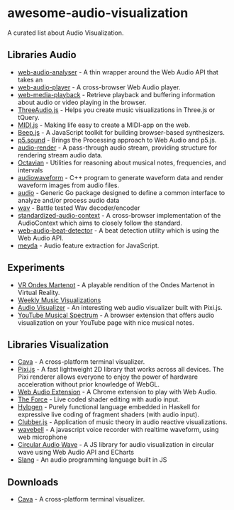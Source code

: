 # awesome-audio-visualization

A curated list about Audio Visualization.

## Libraries Audio

- [web-audio-analyser](https://github.com/hughsk/web-audio-analyser) - A thin wrapper around the Web Audio API that takes an <audio> element and gives you its waveform/frequency data in return.
- [web-audio-player](https://github.com/Jam3/web-audio-player) - A cross-browser Web Audio player.
- [web-media-playback](https://github.com/hughsk/web-media-playback) - Retrieve playback and buffering information about audio or video playing in the browser.
- [ThreeAudio.js](https://github.com/unconed/ThreeAudio.js) - Helps you create music visualizations in Three.js or tQuery.
- [MIDI.js](https://github.com/mudcube/MIDI.js) - Making life easy to create a MIDI-app on the web.
- [Beep.js](https://github.com/stewdio/beep.js) - A JavaScript toolkit for building browser-based synthesizers.
- [p5.sound](https://github.com/processing/p5.js-sound) - Brings the Processing approach to Web Audio and p5.js.
- [audio-render](https://github.com/audio-lab/render) - A pass-through audio stream, providing structure for rendering stream audio data.
- [Octavian](https://github.com/stevekinney/octavian) - Utilities for reasoning about musical notes, frequencies, and intervals
- [audiowaveform](https://github.com/bbc/audiowaveform) - C++ program to generate waveform data and render waveform images from audio files.
- [audio](https://github.com/go-audio/audio) - Generic Go package designed to define a common interface to analyze and/or process audio data
- [wav](https://github.com/go-audio/wav) - Battle tested Wav decoder/encoder
- [standardized-audio-context](https://github.com/chrisguttandin/standardized-audio-context) - A cross-browser implementation of the AudioContext which aims to closely follow the standard.
- [web-audio-beat-detector](https://github.com/chrisguttandin/web-audio-beat-detector) - A beat detection utility which is using the Web Audio API.
- [meyda](https://github.com/meyda/meyda) - Audio feature extraction for JavaScript.

## Experiments

- [VR Ondes Martenot](https://github.com/elifer5000/vr-ondes-martenot) - A playable rendition of the Ondes Martenot in Virtual Reality.
- [Weekly Music Visualizations](https://github.com/surayashivji/WeeklyGraphics)
- [Audio Visualizer](https://github.com/Teoxoy/audio-visualizer) - An interesting web audio visualizer built with Pixi.js.
- [YouTube Musical Spectrum](https://github.com/mfcc64/youtube-musical-spectrum) - A browser extension that offers audio visualization on your YouTube page with nice musical notes.

## Libraries Visualization

- [Cava](https://github.com/karlstav/cava) - A cross-platform terminal visualizer.
- [Pixi.js](https://github.com/pixijs/pixi.js) - A fast lightweight 2D library that works across all devices. The Pixi renderer allows everyone to enjoy the power of hardware acceleration without prior knowledge of WebGL.
- [Web Audio Extension](https://github.com/spite/WebAudioExtension) - A Chrome extension to play with Web Audio.
- [The Force](https://github.com/shawnlawson/The_Force) - Live coded shader editing with audio input.
- [Hylogen](https://github.com/sleexyz/hylogen) - Purely functional language embedded in Haskell for expressive live coding of fragment shaders (with audio input).
- [Clubber.js](https://github.com/wizgrav/clubber) - Application of music theory in audio reactive visualizations.
- [wavebell](https://github.com/skylerlee/wavebell) - A javascript voice recorder with realtime waveform, using web microphone
- [Circular Audio Wave](https://github.com/kelvinau/circular-audio-wave) - A JS library for audio visualization in circular wave using Web Audio API and ECharts
- [Slang](https://github.com/kylestetz/slang) - An audio programming language built in JS

## Downloads

- [Cava](https://github.com/karlstav/cava) - A cross-platform terminal visualizer.
